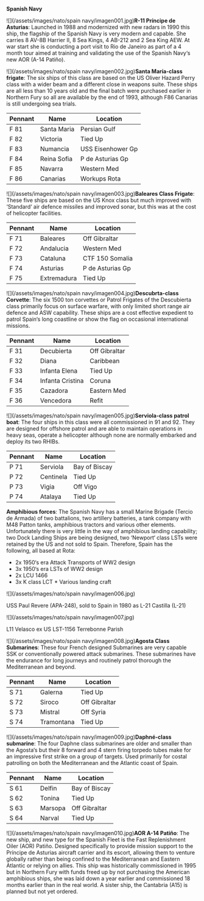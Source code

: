 **Spanish Navy**

![](/assets/images/nato/spain navy/imagen001.jpg)**R-11 Príncipe de Asturias**: Launched in 1988 and modernized with new radars in 1990 this ship, the flagship of the Spanish Navy is very modern and capable. She carries 8 AV-8B Harrier II, 8 Sea Kings, 4 AB-212 and 2 Sea King AEW. At war start she is conducting a port visit to Rio de Janeiro as part of a 4 month tour aimed at training and validating the use of the Spanish Navy‘s new AOR (A-14 Patiño).

![](/assets/images/nato/spain navy/imagen002.jpg)**Santa María-class frigate**: The six ships of this class are based on the US Oliver Hazard Perry class with a wider beam and a different close in weapons suite. These ships are all less than 10 years old and the final batch were purchased earlier in Northern Fury so all are available by the end of 1993, although F86 Canarias is still undergoing sea trials.

| Pennant | Name        | Location          |
| ------- | ----------- | ----------------- |
| F 81    | Santa Maria | Persian Gulf      |
| F 82    | Victoria    | Tied Up           |
| F 83    | Numancia    | USS Eisenhower Gp |
| F 84    | Reina Sofia | P de Asturias Gp  |
| F 85    | Navarra     | Western Med       |
| F 86    | Canarias    | Workups Rota      |

![](/assets/images/nato/spain navy/imagen003.jpg)**Baleares Class Frigate**: These five ships are based on the US Knox class but much improved with ‘Standard‘ air defence missiles and improved sonar, but this was at the cost of helicopter facilities.

| Pennant | Name        | Location         |
| ------- | ----------- | ---------------- |
| F 71    | Baleares    | Off Gibraltar    |
| F 72    | Andalucia   | Western Med      |
| F 73    | Cataluna    | CTF 150 Somalia  |
| F 74    | Asturias    | P de Asturias Gp |
| F 75    | Extremadura | Tied Up          |

![](/assets/images/nato/spain navy/imagen004.jpg)**Descubrta-class Corvette**: The six 1500 ton corvettes or Patrol Frigates of the Descubierta class primarily focus on surface warfare, with only limited short range air defence and ASW capability. These ships are a cost effective expedient to patrol Spain‘s long coastline or show the flag on occasional international missions.

| Pennant | Name             | Location      |
| ------- | ---------------- | ------------- |
| F 31    | Decubierta       | Off Gibraltar |
| F 32    | Diana            | Caribbean     |
| F 33    | Infanta Elena    | Tied Up       |
| F 34    | Infanta Cristina | Coruna        |
| F 35    | Cazadora         | Eastern Med   |
| F 36    | Vencedora        | Refit         |

![](/assets/images/nato/spain navy/imagen005.jpg)**Serviola-class patrol boat**: The four ships in this class were all commissioned in 91 and 92. They are designed for offshore patrol and are able to maintain operations in heavy seas, operate a helicopter although none are normally embarked and deploy its two RHIBs.

| Pennant | Name      | Location      |
| ------- | --------- | ------------- |
| P 71    | Serviola  | Bay of Biscay |
| P 72    | Centinela | Tied Up       |
| P 73    | Vigia     | Off Vigo      |
| P 74    | Atalaya   | Tied Up       |

**Amphibious forces**: The Spanish Navy has a small Marine Brigade (Tercio de Armada) of two battalions, two artillery batteries, a tank company with M48 Patton tanks, amphibious tractors and various other elements. Unfortunately there is very little in the way of amphibious landing capability; two Dock Landing Ships are being designed, two ‘Newport‘ class LSTs were retained by the US and not sold to Spain. Therefore, Spain has the following, all based at Rota:

- 2x 1950‘s era Attack Transports of WW2 design
- 3x 1950‘s era LSTs of WW2 design
- 2x LCU 1466
- 3x K class LCT \* Various landing craft

![](/assets/images/nato/spain navy/imagen006.jpg)

USS Paul Revere (APA-248), sold to Spain in 1980 as L-21 Castilla (L-21)

![](/assets/images/nato/spain navy/imagen007.jpg)

L11 Velasco ex US LST-1156 Terrebonne Parish

![](/assets/images/nato/spain navy/imagen008.jpg)**Agosta Class Submarines**: These four French designed Submarines are very capable SSK or conventionally powered attack submarines. These submarines have the endurance for long journeys and routinely patrol thorough the Mediterranean and beyond.

| Pennant | Name       | Location      |
| ------- | ---------- | ------------- |
| S 71    | Galerna    | Tied Up       |
| S 72    | Siroco     | Off Gibraltar |
| S 73    | Mistral    | Off Syria     |
| S 74    | Tramontana | Tied Up       |

![](/assets/images/nato/spain navy/imagen009.jpg)**Daphné-class submarine**: The four Daphne class submarines are older and smaller than the Agosta‘s but their 8 forward and 4 stern firing torpedo tubes make for an impressive first strike on a group of targets. Used primarily for costal patrolling on both the Mediterranean and the Atlantic coast of Spain.

| Pennant | Name    | Location      |
| ------- | ------- | ------------- |
| S 61    | Delfin  | Bay of Biscay |
| S 62    | Tonina  | Tied Up       |
| S 63    | Marsopa | Off Gibraltar |
| S 64    | Narval  | Tied Up       |

![](/assets/images/nato/spain navy/imagen010.jpg)**AOR A-14 Patiño**: The new ship, and new type for the Spanish Fleet is the Fast Replenishment Oiler (AOR) Patiño. Designed specifically to provide mission support to the Príncipe de Asturias aircraft carrier and its escort, allowing them to venture globally rather than being confined to the Mediterranean and Eastern Atlantic or relying on allies. This ship was historically commissioned in 1995 but in Northern Fury with funds freed up by not purchasing the American amphibious ships, she was laid down a year earlier and commissioned 18 months earlier than in the real world. A sister ship, the Cantabria (A15) is planned but not yet ordered.

